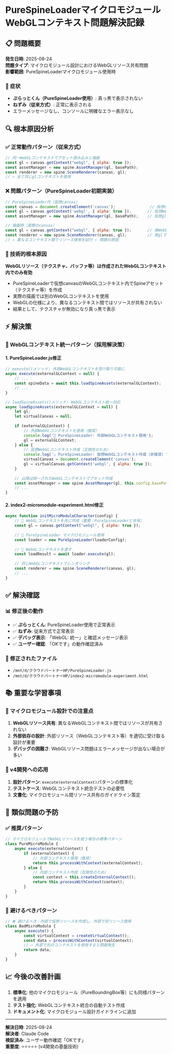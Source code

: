 # PureSpineLoaderマイクロモジュール WebGLコンテキスト問題解決記録

## 📋 問題概要
**発生日時**: 2025-08-24  
**問題タイプ**: マイクロモジュール設計におけるWebGLリソース共有問題  
**影響範囲**: PureSpineLoaderマイクロモジュール使用時  

### 🚨 症状
- **ぷらっとくん（PureSpineLoader使用）**: 真っ黒で表示されない
- **ねずみ（従来方式）**: 正常に表示される
- エラーメッセージなし、コンソールに明確なエラー表示なし

## 🔍 根本原因分析

### ✅ 正常動作パターン（従来方式）
```javascript
// 同一WebGLコンテキストでアセット読み込みと描画
const gl = canvas.getContext("webgl", { alpha: true });        
const assetManager = new spine.AssetManager(gl, basePath);     
const renderer = new spine.SceneRenderer(canvas, gl);         
// → 全て同じglコンテキストを使用
```

### ❌ 問題パターン（PureSpineLoader初期実装）
```javascript
// PureSpineLoader内（仮想canvas）
const canvas = document.createElement('canvas');               // 仮想canvas
const gl = canvas.getContext('webgl', { alpha: true });       // 仮想WebGL
const assetManager = new spine.AssetManager(gl, basePath);    // 仮想glで作成

// 描画時（実際のcanvas） 
const gl = canvas.getContext("webgl", { alpha: true });       // 実WebGL
const renderer = new spine.SceneRenderer(canvas, gl);         // 実glで描画
// → 異なるコンテキスト間でリソース使用を試行 ← 問題の原因
```

### 🎯 技術的根本原因
**WebGLリソース（テクスチャ、バッファ等）は作成されたWebGLコンテキスト内でのみ有効**

- PureSpineLoaderで仮想canvasのWebGLコンテキスト内でSpineアセット（テクスチャ等）を作成
- 実際の描画では別のWebGLコンテキストを使用
- WebGLの仕様により、異なるコンテキスト間ではリソースが共有されない
- 結果として、テクスチャが無効になり真っ黒で表示

## ⚡ 解決策

### 🔗 WebGLコンテキスト統一パターン（採用解決策）

#### 1. PureSpineLoader.js修正
```javascript
// execute()メソッド: 外部WebGLコンテキストを受け取り可能に
async execute(externalGLContext = null) {
    // ...
    const spineData = await this.loadSpineAssets(externalGLContext);
    // ...
}

// loadSpineAssets()メソッド: WebGLコンテキスト統一対応
async loadSpineAssets(externalGLContext = null) {
    let gl;
    let virtualCanvas = null;
    
    if (externalGLContext) {
        // 外部WebGLコンテキストを使用（推奨）
        console.log('🔗 PureSpineLoader: 外部WebGLコンテキスト使用');
        gl = externalGLContext;
    } else {
        // 仮想WebGLコンテキスト作成（互換性のため）
        console.log('⚠️ PureSpineLoader: 仮想WebGLコンテキスト作成（非推奨）');
        virtualCanvas = document.createElement('canvas');
        gl = virtualCanvas.getContext('webgl', { alpha: true });
    }
    
    // 以降は統一されたWebGLコンテキストでアセット作成
    const assetManager = new spine.AssetManager(gl, this.config.basePath);
    // ...
}
```

#### 2. index2-micromodule-experiment.html修正
```javascript
async function initMicroModuleCharacter(config) {
    // 🔗 WebGLコンテキストを先に作成（重要：PureSpineLoaderと共有）
    const gl = canvas.getContext("webgl", { alpha: true });
    
    // 🧪 PureSpineLoader マイクロモジュール使用
    const loader = new PureSpineLoader(loaderConfig);
    
    // 🔑 WebGLコンテキストを渡す
    const loadResult = await loader.execute(gl);
    
    // 同じWebGLコンテキストでレンダリング
    const renderer = new spine.SceneRenderer(canvas, gl);
    // ...
}
```

## ✅ 解決確認

### 📊 修正後の動作
- ✅ **ぷらっとくん**: PureSpineLoader使用で正常表示
- ✅ **ねずみ**: 従来方式で正常表示
- ✅ **デバッグ表示**: 「WebGL: 統一」と確認メッセージ表示
- ✅ **ユーザー確認**: 「OKです」の動作確認済み

### 🔧 修正されたファイル
- `/mnt/d/クラウドパートナーHP/PureSpineLoader.js`
- `/mnt/d/クラウドパートナーHP/index2-micromodule-experiment.html`

## 📚 重要な学習事項

### 🎯 マイクロモジュール設計での注意点
1. **WebGLリソース共有**: 異なるWebGLコンテキスト間ではリソースが共有されない
2. **外部依存の設計**: 外部リソース（WebGLコンテキスト等）を適切に受け取る設計が重要
3. **デバッグの困難さ**: WebGLリソース問題はエラーメッセージが出ない場合が多い

### 🚀 v4開発への応用
1. **設計パターン**: `execute(externalContext)`パターンの標準化
2. **テストケース**: WebGLコンテキスト統合テストの必要性
3. **文書化**: マイクロモジュール間リソース共有のガイドライン策定

## 🔄 類似問題の予防

### ✅ 推奨パターン
```javascript
// マイクロモジュールでWebGLリソースを扱う場合の標準パターン
class PureMicroModule {
    async execute(externalContext) {
        if (externalContext) {
            // 外部コンテキスト使用（推奨）
            return this.processWithContext(externalContext);
        } else {
            // 内部コンテキスト作成（互換性のため）
            const context = this.createInternalContext();
            return this.processWithContext(context);
        }
    }
}
```

### 🚨 避けるべきパターン
```javascript
// ❌ 避けるべき：内部で仮想リソースを作成し、外部で別リソース使用
class BadMicroModule {
    async execute() {
        const virtualContext = createVirtualContext();
        const data = processWithContext(virtualContext);
        // → 外部で別のコンテキストを使用すると問題発生
        return data;
    }
}
```

## 📈 今後の改善計画

1. **標準化**: 他のマイクロモジュール（PureBoundingBox等）にも同様パターンを適用
2. **テスト強化**: WebGLコンテキスト統合の自動テスト作成
3. **ドキュメント化**: マイクロモジュール設計ガイドラインに追加

---

**解決日時**: 2025-08-24  
**解決者**: Claude Code  
**検証済み**: ユーザー動作確認「OKです」  
**重要度**: ⭐⭐⭐⭐⭐ (v4開発の基盤技術)